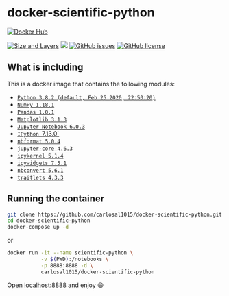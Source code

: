 # docker-scientific-python

[![Docker Hub](http://dockeri.co/image/carlosal1015/docker-scientific-python)](https://hub.docker.com/r/carlosal1015/docker-scientific-python)

[![Size and Layers](https://images.microbadger.com/badges/image/carlosal1015/docker-scientific-python.svg)](https://microbadger.com/images/carlosal1015/docker-scientific-python)
[![](https://images.microbadger.com/badges/version/carlosal1015/docker-scientific-python.svg)](https://microbadger.com/images/carlosal1015/docker-scientific-python)
[![GitHub issues](https://img.shields.io/github/issues/carlosal1015/docker-scientific-python.svg)](https://github.com/carlosal1015/docker-scientific-python/issues)
[![GitHub license](https://img.shields.io/github/license/carlosal1015/docker-scientific-python.svg)](https://raw.githubusercontent.com/carlosal1015/docker-scientific-python/master/LICENSE)

## What is including

This is a docker image that contains the following modules:
- [`Python 3.8.2 (default, Feb 25 2020, 22:50:20)`](https://www.python.org/)
- [`NumPy 1.18.1`](https://numpy.org/)
- [`Pandas 1.0.1`](https://pandas.pydata.org/)
- [`Matplotlib 3.1.3`](https://matplotlib.org/)
- [`Jupyter Notebook 6.0.3`](https://jupyter.org/)
- [`IPython `7.13.0`](https://ipython.org/)
- [`nbformat 5.0.4`](https://nbformat.readthedocs.io/en/latest/)
- [`jupyter-core 4.6.3`](https://jupyter-core.readthedocs.io/en/latest/)
- [`ipykernel 5.1.4`](https://github.com/ipython/ipykernel)
- [`ipywidgets 7.5.1`](https://ipywidgets.readthedocs.io/en/latest/)
- [`nbconvert 5.6.1`](https://nbconvert.readthedocs.io/en/latest/)
- [`traitlets 4.3.3`](https://traitlets.readthedocs.io/en/stable/)

## Running the container

```sh
git clone https://github.com/carlosal1015/docker-scientific-python.git
cd docker-scientific-python
docker-compose up -d
```
or
```sh
docker run -it --name scientific-python \
           -v $(PWD):/notebooks \
           -p 8888:8888 -d \
           carlosal1015/docker-scientific-python
```

Open [localhost:8888](http://localhost:8888) and enjoy :smile:
